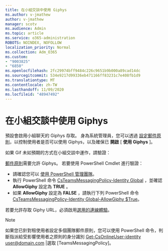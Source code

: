 ```yaml
---
title: 在小組交談中使用 Giphys
ms.author: v-jmathew
author: v-jmathew
manager: scotv
ms.audience: Admin
ms.topic: article
ms.service: o365-administration
ROBOTS: NOINDEX, NOFOLLOW
localization_priority: Normal
ms.collection: Adm_O365
ms.custom:
- "9003825"
- "6850"
ms.openlocfilehash: 2fc29974bff9484c226c9651b9b000a89cad14dc
ms.sourcegitcommit: 534e9217d99336eb471166ff83231c7e408fb1d9
ms.translationtype: MT
ms.contentlocale: zh-TW
ms.lasthandoff: 11/09/2020
ms.locfileid: "48947492"
---
```

# <a name="using-giphys-in-teams-conversations"></a>在小組交談中使用 Giphys

預設會啟用小組聊天的 Giphys 存取。 身為系統管理員，您可以透過 [設定郵件原則](https://docs.microsoft.com/microsoftteams/messaging-policies-in-teams#messaging-policy-settings)，以控制使用者是否可以使用 Giphys，以及確保已 **開啟** [ **使用 Giphys** ]。

如果 Gif 未如預期的方式在小組交談中運作，請驗證：

[郵件原則](https://docs.microsoft.com/microsoftteams/messaging-policies-in-teams)需要允許 Giphys。 若要使用 PowerShell Cmdlet 進行驗證：

- 請確認您可以 [使用 PowerShell 管理團隊](https://docs.microsoft.com/microsoftteams/teams-powershell-overview?view=o365-worldwide#manage-teams-with-powershell)。
- 執行 PowerShell 命令 [CsTeamsMessagingPolicy-Identity Global](https://docs.microsoft.com/powershell/module/skype/get-csteamsmessagingpolicy?view=skype-ps) ，並確認 **AllowGiphy** 設定為 **TRUE** 。
- 如果 **AllowGiphy** 設定為 **FALSE** ，請執行下列 PowerShell 命令 [CsTeamsMessagingPolicy-Identity Global-AllowGiphy $True](https://docs.microsoft.com/powershell/module/skype/set-csteamsmessagingpolicy?view=skype-ps)。

若要允許存取 Giphy URL，必須啟用[選用的連線體驗](https://docs.microsoft.com/deployoffice/privacy/optional-connected-experiences)。

> [!NOTE]
> 如果您已針對租使用者設定多個團隊郵件原則，您可以使用 PowerShell 命令，判斷指派給受影響使用者之原則的身分識別 [Get-CsOnlineUser-identity](https://docs.microsoft.com/powershell/module/skype/get-csonlineuser?view=skype-ps) <user@domain.com> |選取 [TeamsMessagingPolicy]。
